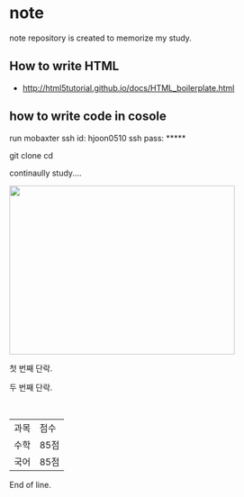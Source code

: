 # note


 note repository is created to memorize my study. 
 
## How to write HTML
* http://html5tutorial.github.io/docs/HTML_boilerplate.html
 
## how to write code in cosole

run mobaxter 
ssh id: hjoon0510
ssh pass: *****


git clone <heonjoon-address>
cd <heonjoon-address>


continaully study....
 
 
 
<img src=http://invain.mooo.com/~hjoon0510/HyunJun.jpg height="300" width="400"> </img>
 
  <p>첫 번째 단락.</p>
  <p>두 번째 단락.</p>

 <table>
  <tbody>
    <tr>
        <td>과목</td>
        <td>점수</td>
    </tr>
    <tr>
        <td>수학</td>
        <td>85점</td>
    </tr>
    <tr>
        <td>국어</td>
        <td>85점</td>
    </tr>
  </tbody>
</table>
 
 End of line. 
 
